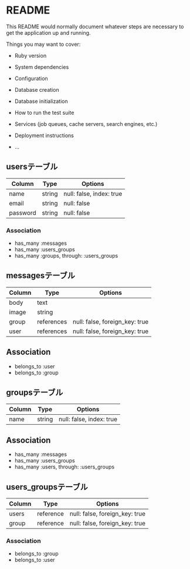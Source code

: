 # README

This README would normally document whatever steps are necessary to get the
application up and running.

Things you may want to cover:

* Ruby version

* System dependencies

* Configuration

* Database creation

* Database initialization

* How to run the test suite

* Services (job queues, cache servers, search engines, etc.)

* Deployment instructions

* ...
## usersテーブル

|Column|Type|Options|
|------|----|-------|
|name|string|null: false, index: true|
|email|string|null: false|
|password|string|null: false|

### Association
- has_many :messages
- has_many :users_groups
- has_many :groups, through: :users_groups



## messagesテーブル

|Column|Type|Options|
|------|----|-------|
|body|text|
|image|string|
|group|references|null: false, foreign_key: true|
|user|references|null: false, foreign_key: true|

## Association
- belongs_to :user
- belongs_to :group



## groupsテーブル

|Column|Type|Options|
|------|----|-------|
|name|string|null: false, index: true|


## Association
- has_many :messages
- has_many :users_groups
- has_many :users, through: :users_groups



## users_groupsテーブル

|Column|Type|Options|
|------|----|-------|
|users|reference|null: false, foreign_key: true|
|group|reference|null: false, foreign_key: true|

### Association
- belongs_to :group
- belongs_to :user